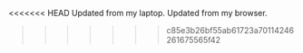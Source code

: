 <<<<<<< HEAD
Updated from my laptop.
Updated from my browser.
>>>>>>> c85e3b26bf55ab61723a70114246261675565f42
